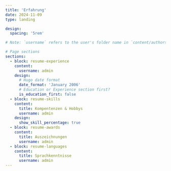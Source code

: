 ```yaml
---
title: 'Erfahrung'
date: 2024-11-09
type: landing

design:
  spacing: '5rem'

# Note: `username` refers to the user's folder name in `content/authors/`

# Page sections
sections:
  - block: resume-experience
    content:
      username: admin
    design:
      # Hugo date format
      date_format: 'January 2006'
      # Education or Experience section first?
      is_education_first: false
  - block: resume-skills
    content:
      title: Kompentenzen & Hobbys
      username: admin
    design:
      show_skill_percentage: true
  - block: resume-awards
    content:
      title: Auszeichnungen
      username: admin
  - block: resume-languages
    content:
      title: Sprachkenntnisse
      username: admin
---
```

